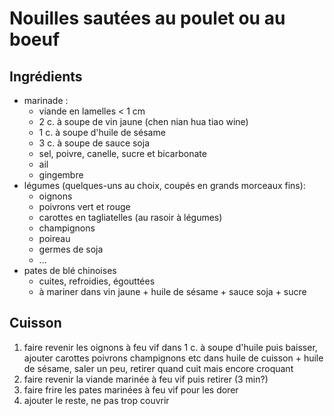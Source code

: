 
# Nouilles sautées au poulet ou au boeuf
## Ingrédients
- marinade :
  - viande en lamelles < 1 cm
  - 2 c. à soupe de vin jaune (chen nian hua tiao wine) 
  - 1 c. à soupe d'huile de sésame 
  - 3 c. à soupe de sauce soja 
  - sel, poivre, canelle, sucre et bicarbonate
  - ail 
  - gingembre
- légumes (quelques-uns au choix, coupés en grands morceaux fins): 
  - oignons
  - poivrons vert et rouge
  - carottes en tagliatelles (au rasoir à légumes)
  - champignons 
  - poireau 
  - germes de soja
  - ...
- pates de blé chinoises 
  - cuites, refroidies, égouttées
  - à mariner dans vin jaune + huile de sésame + sauce soja + sucre

## Cuisson
1. faire revenir les oignons à feu vif dans 1 c. à soupe d'huile puis baisser, ajouter carottes poivrons champignons etc dans huile de cuisson + huile de sésame, saler un peu, retirer quand cuit mais encore croquant
2. faire revenir la viande marinée à feu vif puis retirer (3 min?)
3. faire frire les pates marinées à feu vif pour les dorer
4. ajouter le reste, ne pas trop couvrir
